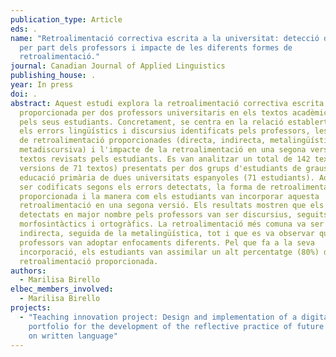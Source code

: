 ```yaml
---
publication_type: Article
eds: .
name: "Retroalimentació correctiva escrita a la universitat: detecció d'errors
  per part dels professors i impacte de les diferents formes de
  retroalimentació."
journal: Canadian Journal of Applied Linguistics
publishing_house: .
year: In press
doi: .
abstract: Aquest estudi explora la retroalimentació correctiva escrita
  proporcionada per dos professors universitaris en els textos acadèmics escrits
  pels seus estudiants. Concretament, se centra en la relació establerta entre
  els errors lingüístics i discursius identificats pels professors, les formes
  de retroalimentació proporcionades (directa, indirecta, metalingüística i
  metadiscursiva) i l'impacte de la retroalimentació en una segona versió dels
  textos revisats pels estudiants. Es van analitzar un total de 142 textos (dues
  versions de 71 textos) presentats per dos grups d'estudiants de graus en
  educació primària de dues universitats espanyoles (71 estudiants). Aquests van
  ser codificats segons els errors detectats, la forma de retroalimentació
  proporcionada i la manera com els estudiants van incorporar aquesta
  retroalimentació en una segona versió. Els resultats mostren que els errors
  detectats en major nombre pels professors van ser discursius, seguits d'errors
  morfosintàctics i ortogràfics. La retroalimentació més comuna va ser la
  indirecta, seguida de la metalingüística, tot i que es va observar que els dos
  professors van adoptar enfocaments diferents. Pel que fa a la seva
  incorporació, els estudiants van assimilar un alt percentatge (80%) de la
  retroalimentació proporcionada.
authors:
  - Marilisa Birello
elbec_members_involved:
  - Marilisa Birello
projects:
  - "Teaching innovation project: Design and implementation of a digital
    portfolio for the development of the reflective practice of future teachers
    on written language"
---
```

